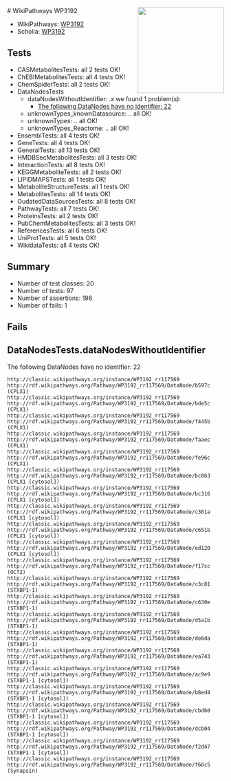 <img style="float: right; width: 200px" src="https://upload.wikimedia.org/wikipedia/commons/thumb/8/83/Wplogo_with_text_500.png/640px-Wplogo_with_text_500.png" />
# WikiPathways WP3192

* WikiPathways: [WP3192](https://wikipathways.org/pathways/WP3192)
* Scholia: [WP3192](https://scholia.toolforge.org/wikipathways/WP3192)
## Tests
* CASMetabolitesTests: all 2 tests OK!
* ChEBIMetabolitesTests: all 4 tests OK!
* ChemSpiderTests: all 2 tests OK!
* DataNodesTests
    * dataNodesWithoutIdentifier: .x we found 1 problem(s):
        * [The following DataNodes have no identifier: 22](#8792c4b1)
    * unknownTypes_knownDatasource: .. all OK!
    * unknownTypes: .. all OK!
    * unknownTypes_Reactome: .. all OK!
* EnsemblTests: all 4 tests OK!
* GeneTests: all 4 tests OK!
* GeneralTests: all 13 tests OK!
* HMDBSecMetabolitesTests: all 3 tests OK!
* InteractionTests: all 8 tests OK!
* KEGGMetaboliteTests: all 2 tests OK!
* LIPIDMAPSTests: all 1 tests OK!
* MetaboliteStructureTests: all 1 tests OK!
* MetabolitesTests: all 14 tests OK!
* OudatedDataSourcesTests: all 8 tests OK!
* PathwayTests: all 7 tests OK!
* ProteinsTests: all 2 tests OK!
* PubChemMetabolitesTests: all 3 tests OK!
* ReferencesTests: all 6 tests OK!
* UniProtTests: all 5 tests OK!
* WikidataTests: all 4 tests OK!


## Summary

* Number of test classes: 20
* Number of tests: 97
* Number of assertions: 196
* Number of fails: 1

## Fails

<a name="8792c4b1" />

## DataNodesTests.dataNodesWithoutIdentifier

The following DataNodes have no identifier: 22
```
http://classic.wikipathways.org/instance/WP3192_rr117569 http://rdf.wikipathways.org/Pathway/WP3192_rr117569/DataNode/b597c (CPLX1)
http://classic.wikipathways.org/instance/WP3192_rr117569 http://rdf.wikipathways.org/Pathway/WP3192_rr117569/DataNode/bde5c (CPLX1)
http://classic.wikipathways.org/instance/WP3192_rr117569 http://rdf.wikipathways.org/Pathway/WP3192_rr117569/DataNode/f445b (CPLX1)
http://classic.wikipathways.org/instance/WP3192_rr117569 http://rdf.wikipathways.org/Pathway/WP3192_rr117569/DataNode/faaec (CPLX1)
http://classic.wikipathways.org/instance/WP3192_rr117569 http://rdf.wikipathways.org/Pathway/WP3192_rr117569/DataNode/fe96c (CPLX1)
http://classic.wikipathways.org/instance/WP3192_rr117569 http://rdf.wikipathways.org/Pathway/WP3192_rr117569/DataNode/bc063 (CPLX1 [cytosol])
http://classic.wikipathways.org/instance/WP3192_rr117569 http://rdf.wikipathways.org/Pathway/WP3192_rr117569/DataNode/bc316 (CPLX1 [cytosol])
http://classic.wikipathways.org/instance/WP3192_rr117569 http://rdf.wikipathways.org/Pathway/WP3192_rr117569/DataNode/c361a (CPLX1 [cytosol])
http://classic.wikipathways.org/instance/WP3192_rr117569 http://rdf.wikipathways.org/Pathway/WP3192_rr117569/DataNode/c651b (CPLX1 [cytosol])
http://classic.wikipathways.org/instance/WP3192_rr117569 http://rdf.wikipathways.org/Pathway/WP3192_rr117569/DataNode/ed120 (CPLX1 [cytosol])
http://classic.wikipathways.org/instance/WP3192_rr117569 http://rdf.wikipathways.org/Pathway/WP3192_rr117569/DataNode/f17cc (OCT2)
http://classic.wikipathways.org/instance/WP3192_rr117569 http://rdf.wikipathways.org/Pathway/WP3192_rr117569/DataNode/c3c81 (STXBP1-1)
http://classic.wikipathways.org/instance/WP3192_rr117569 http://rdf.wikipathways.org/Pathway/WP3192_rr117569/DataNode/c630e (STXBP1-1)
http://classic.wikipathways.org/instance/WP3192_rr117569 http://rdf.wikipathways.org/Pathway/WP3192_rr117569/DataNode/d5a1b (STXBP1-1)
http://classic.wikipathways.org/instance/WP3192_rr117569 http://rdf.wikipathways.org/Pathway/WP3192_rr117569/DataNode/de6da (STXBP1-1)
http://classic.wikipathways.org/instance/WP3192_rr117569 http://rdf.wikipathways.org/Pathway/WP3192_rr117569/DataNode/ea743 (STXBP1-1)
http://classic.wikipathways.org/instance/WP3192_rr117569 http://rdf.wikipathways.org/Pathway/WP3192_rr117569/DataNode/ac9e9 (STXBP1-1 [cytosol])
http://classic.wikipathways.org/instance/WP3192_rr117569 http://rdf.wikipathways.org/Pathway/WP3192_rr117569/DataNode/b8ed4 (STXBP1-1 [cytosol])
http://classic.wikipathways.org/instance/WP3192_rr117569 http://rdf.wikipathways.org/Pathway/WP3192_rr117569/DataNode/cbd60 (STXBP1-1 [cytosol])
http://classic.wikipathways.org/instance/WP3192_rr117569 http://rdf.wikipathways.org/Pathway/WP3192_rr117569/DataNode/dcb04 (STXBP1-1 [cytosol])
http://classic.wikipathways.org/instance/WP3192_rr117569 http://rdf.wikipathways.org/Pathway/WP3192_rr117569/DataNode/f2d47 (STXBP1-1 [cytosol])
http://classic.wikipathways.org/instance/WP3192_rr117569 http://rdf.wikipathways.org/Pathway/WP3192_rr117569/DataNode/f66c5 (Synapsin)
```

